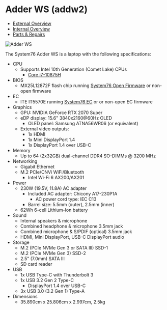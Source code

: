 # Adder WS (addw2)

- [External Overview](./external-overview.md)
- [Internal Overview](./internal-overview.md)
- [Parts & Repairs](./repairs.md)

![Adder WS](./img/addw2.png)

The System76 Adder WS is a laptop with the following specifications:

- CPU
    - Supports Intel 10th Generation (Comet Lake) CPUs
        - [Core i7-10875H](https://ark.intel.com/content/www/us/en/ark/products/202329/intel-core-i7-10875h-processor-16m-cache-up-to-5-10-ghz.html)
- BIOS
    - MX25L12872F flash chip running [System76 Open Firmware](https://github.com/system76/firmware-open) or non-open firmware
- EC
    - ITE IT5570E running [System76 EC](https://github.com/system76/ec) or or non-open EC firmware
- Graphics
    - GPU: NVIDIA GeForce RTX 2070 Super
    - eDP display: 15.6" 3840x2160@60Hz OLED
        - OLED panel: Samsung ATNA56WR06 (or equivalent)
    - External video outputs:
        - 1x HDMI
        - 1x Mini DisplayPort 1.4
        - 1x DisplayPort 1.4 over USB-C
- Memory
    - Up to 64 (2x32GB) dual-channel DDR4 SO-DIMMs @ 3200 MHz
- Networking
    - Gigabit Ethernet
    - M.2 PCIe/CNVi WiFi/Bluetooth
        - Intel Wi-Fi 6 AX200/AX201
- Power
    - 230W (19.5V, 11.8A) AC adapter
        - Included AC adapter: Chicony A17-230P1A
            - AC power cord type: IEC C13
        - Barrel size: 5.5mm (outer), 2.5mm (inner)
    - 62Wh 6-cell Lithium-Ion battery
- Sound
    - Internal speakers & microphone
    - Combined headphone & microphone 3.5mm jack
    - Combined microphone & S/PDIF (optical) 3.5mm jack
    - HDMI, Mini DisplayPort, USB-C DisplayPort audio
- Storage
    - M.2 (PCIe NVMe Gen 3 or SATA III) SSD-1
    - M.2 (PCIe NVMe Gen 3) SSD-2
    - 2.5" (7.0mm) SATA III
    - SD card reader
- USB
    - 1x USB Type-C with Thunderbolt 3
    - 1x USB 3.2 Gen 2 Type-C
      - DisplayPort 1.4 over USB-C
    - 3x USB 3.0 (3.2 Gen 1) Type-A
- Dimensions
    - 35.890cm x 25.806cm x 2.997cm, 2.5kg
